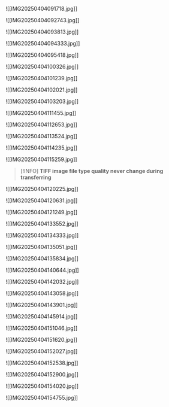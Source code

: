 

![[IMG20250404091718.jpg]]

![[IMG20250404092743.jpg]]

![[IMG20250404093813.jpg]]

![[IMG20250404094333.jpg]]

![[IMG20250404095418.jpg]]

![[IMG20250404100326.jpg]]

![[IMG20250404101239.jpg]]

![[IMG20250404102021.jpg]]

![[IMG20250404103203.jpg]]

![[IMG20250404111455.jpg]]

![[IMG20250404112653.jpg]]

![[IMG20250404113524.jpg]]

![[IMG20250404114235.jpg]]

![[IMG20250404115259.jpg]]

>[!INFO]
> **TIFF image file type quality never change during transferring**

![[IMG20250404120225.jpg]]

![[IMG20250404120631.jpg]]

![[IMG20250404121249.jpg]]

![[IMG20250404133552.jpg]]

![[IMG20250404134333.jpg]]

![[IMG20250404135051.jpg]]

![[IMG20250404135834.jpg]]

![[IMG20250404140644.jpg]]

![[IMG20250404142032.jpg]]

![[IMG20250404143058.jpg]]

![[IMG20250404143901.jpg]]

![[IMG20250404145914.jpg]]

![[IMG20250404151046.jpg]]

![[IMG20250404151620.jpg]]

![[IMG20250404152027.jpg]]

![[IMG20250404152538.jpg]]

![[IMG20250404152900.jpg]]

![[IMG20250404154020.jpg]]

![[IMG20250404154755.jpg]]


























